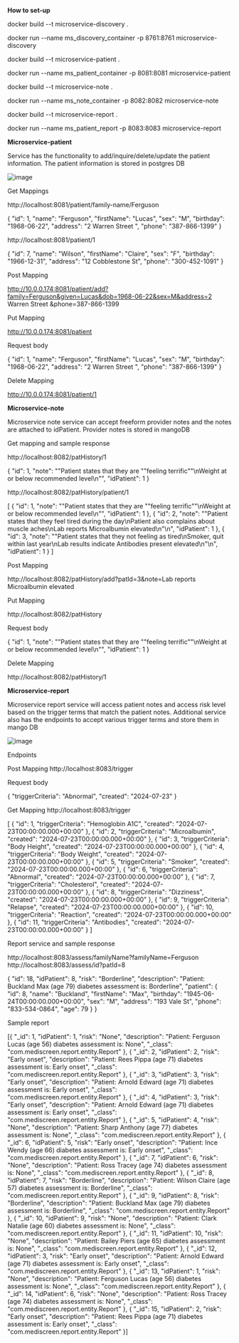 **How to set-up**

docker build --t microservice-discovery .

docker run --name ms_discovery_container -p 8761:8761 microservice-discovery



docker build --t microservice-patient .

docker run --name ms_patient_container -p 8081:8081 microservice-patient



docker build --t microservice-note .

docker run --name ms_note_container -p 8082:8082 microservice-note



docker build --t microservice-report .

docker run --name ms_patient_report -p 8083:8083 microservice-report

**Microservice-patient**

Service has the functionality to add/inquire/delete/update the patient information.  The patient information is stored in postgres DB

![image](https://github.com/user-attachments/assets/b8099c44-d237-48fd-beac-9cc2448b88fd)
 
Get Mappings

http://localhost:8081/patient/family-name/Ferguson

{
    "id": 1,
    "name": "Ferguson",
    "firstName": "Lucas",
    "sex": "M",
    "birthday": "1968-06-22",
    "address": "2 Warren Street ",
    "phone": "387-866-1399"
}

http://localhost:8081/patient/1

{
    "id": 7,
    "name": "Wilson",
    "firstName": "Claire",
    "sex": "F",
    "birthday": "1966-12-31",
    "address": "12 Cobblestone St",
    "phone": "300-452-1091"
}

Post Mapping

http://10.0.0.174:8081/patient/add?family=Ferguson&given=Lucas&dob=1968-06-22&sex=M&address=2 Warren Street &phone=387-866-1399

Put Mapping

http://10.0.0.174:8081/patient

Request body

{
    "id": 1,
    "name": "Ferguson",
    "firstName": "Lucas",
    "sex": "M",
    "birthday": "1968-06-22",
    "address": "2 Warren Street ",
    "phone": "387-866-1399"
}

Delete Mapping

http://10.0.0.174:8081/patient/1




**Microservice-note**

Microservice note service can accept freeform provider notes and the notes are attached to idPatient.
Provider notes is stored in mangoDB
 
Get mapping and sample response

http://localhost:8082/patHistory/1

{
    "id": 1,
    "note": "\"Patient states that they are \"\"feeling terrific\"\"\nWeight at or below recommended level\n\"",
    "idPatient": 1
}

http://localhost:8082/patHistory/patient/1

[
    {
        "id": 1,
        "note": "\"Patient states that they are \"\"feeling terrific\"\"\nWeight at or below recommended level\n\"",
        "idPatient": 1
    },
    {
        "id": 2,
        "note": "\"Patient states that they feel tired during the day\nPatient also complains about muscle aches\nLab reports Microalbumin elevated\n\"\n",
        "idPatient": 1
    },
    {
        "id": 3,
        "note": "\"Patient states that they not feeling as tired\nSmoker, quit within last year\nLab results indicate Antibodies present elevated\n\"\n",
        "idPatient": 1
    }
]

Post Mapping 

http://localhost:8082/patHistory/add?patId=3&note=Lab reports Microalbumin elevated

Put Mapping

http://localhost:8082/patHistory

Request body

{
    "id": 1,
    "note": "\"Patient states that they are \"\"feeling terrific\"\"\nWeight at or below recommended level\n\"",
    "idPatient": 1
}

Delete Mapping

http://localhost:8082/patHistory/1





**Microservice-report**

Microservice report service will access patient notes and access risk level based on the trigger terms that match the patient notes.
Additional service also has the endpoints to accept various trigger terms and store them in mango DB

![image](https://github.com/user-attachments/assets/5f0334e9-dba6-4839-8fe1-5492ebb43708)


Endpoints

Post Mapping
http://localhost:8083/trigger

Request body

{
    "triggerCriteria": "Abnormal",
    "created": "2024-07-23"
}

Get Mapping
http://localhost:8083/trigger

[
    {
        "id": 1,
        "triggerCriteria": "Hemoglobin A1C",
        "created": "2024-07-23T00:00:00.000+00:00"
    },
    {
        "id": 2,
        "triggerCriteria": "Microalbumin",
        "created": "2024-07-23T00:00:00.000+00:00"
    },
    {
        "id": 3,
        "triggerCriteria": "Body Height",
        "created": "2024-07-23T00:00:00.000+00:00"
    },
    {
        "id": 4,
        "triggerCriteria": "Body Weight",
        "created": "2024-07-23T00:00:00.000+00:00"
    },
    {
        "id": 5,
        "triggerCriteria": "Smoker",
        "created": "2024-07-23T00:00:00.000+00:00"
    },
    {
        "id": 6,
        "triggerCriteria": "Abnormal",
        "created": "2024-07-23T00:00:00.000+00:00"
    },
    {
        "id": 7,
        "triggerCriteria": "Cholesterol",
        "created": "2024-07-23T00:00:00.000+00:00"
    },
    {
        "id": 8,
        "triggerCriteria": "Dizziness",
        "created": "2024-07-23T00:00:00.000+00:00"
    },
    {
        "id": 9,
        "triggerCriteria": "Relapse",
        "created": "2024-07-23T00:00:00.000+00:00"
    },
    {
        "id": 10,
        "triggerCriteria": "Reaction",
        "created": "2024-07-23T00:00:00.000+00:00"
    },
    {
        "id": 11,
        "triggerCriteria": "Antibodies",
        "created": "2024-07-23T00:00:00.000+00:00"
    }
]


Report service and sample response

http://localhost:8083/assess/familyName?familyName=Ferguson
http://localhost:8083/assess/id?patId=8

{
    "id": 18,
    "idPatient": 8,
    "risk": "Borderline",
    "description": "Patient: Buckland Max (age 79) diabetes assessment is: Borderline",
    "patient": {
        "id": 8,
        "name": "Buckland",
        "firstName": "Max",
        "birthday": "1945-06-24T00:00:00.000+00:00",
        "sex": "M",
        "address": "193 Vale St",
        "phone": "833-534-0864",
        "age": 79
    }
}

Sample report

[{
  "_id": 1,
  "idPatient": 1,
  "risk": "None",
  "description": "Patient: Ferguson Lucas (age 56) diabetes assessment is: None",
  "_class": "com.mediscreen.report.entity.Report"
},
{
  "_id": 2,
  "idPatient": 2,
  "risk": "Early onset",
  "description": "Patient: Rees Pippa (age 71) diabetes assessment is: Early onset",
  "_class": "com.mediscreen.report.entity.Report"
},
{
  "_id": 3,
  "idPatient": 3,
  "risk": "Early onset",
  "description": "Patient: Arnold Edward (age 71) diabetes assessment is: Early onset",
  "_class": "com.mediscreen.report.entity.Report"
},
{
  "_id": 4,
  "idPatient": 3,
  "risk": "Early onset",
  "description": "Patient: Arnold Edward (age 71) diabetes assessment is: Early onset",
  "_class": "com.mediscreen.report.entity.Report"
},
{
  "_id": 5,
  "idPatient": 4,
  "risk": "None",
  "description": "Patient: Sharp Anthony (age 77) diabetes assessment is: None",
  "_class": "com.mediscreen.report.entity.Report"
},
{
  "_id": 6,
  "idPatient": 5,
  "risk": "Early onset",
  "description": "Patient: Ince Wendy (age 66) diabetes assessment is: Early onset",
  "_class": "com.mediscreen.report.entity.Report"
},
{
  "_id": 7,
  "idPatient": 6,
  "risk": "None",
  "description": "Patient: Ross Tracey (age 74) diabetes assessment is: None",
  "_class": "com.mediscreen.report.entity.Report"
},
{
  "_id": 8,
  "idPatient": 7,
  "risk": "Borderline",
  "description": "Patient: Wilson Claire (age 57) diabetes assessment is: Borderline",
  "_class": "com.mediscreen.report.entity.Report"
},
{
  "_id": 9,
  "idPatient": 8,
  "risk": "Borderline",
  "description": "Patient: Buckland Max (age 79) diabetes assessment is: Borderline",
  "_class": "com.mediscreen.report.entity.Report"
},
{
  "_id": 10,
  "idPatient": 9,
  "risk": "None",
  "description": "Patient: Clark Natalie (age 60) diabetes assessment is: None",
  "_class": "com.mediscreen.report.entity.Report"
},
{
  "_id": 11,
  "idPatient": 10,
  "risk": "None",
  "description": "Patient: Bailey Piers (age 65) diabetes assessment is: None",
  "_class": "com.mediscreen.report.entity.Report"
},
{
  "_id": 12,
  "idPatient": 3,
  "risk": "Early onset",
  "description": "Patient: Arnold Edward (age 71) diabetes assessment is: Early onset",
  "_class": "com.mediscreen.report.entity.Report"
},
{
  "_id": 13,
  "idPatient": 1,
  "risk": "None",
  "description": "Patient: Ferguson Lucas (age 56) diabetes assessment is: None",
  "_class": "com.mediscreen.report.entity.Report"
},
{
  "_id": 14,
  "idPatient": 6,
  "risk": "None",
  "description": "Patient: Ross Tracey (age 74) diabetes assessment is: None",
  "_class": "com.mediscreen.report.entity.Report"
},
{
  "_id": 15,
  "idPatient": 2,
  "risk": "Early onset",
  "description": "Patient: Rees Pippa (age 71) diabetes assessment is: Early onset",
  "_class": "com.mediscreen.report.entity.Report"
}]
